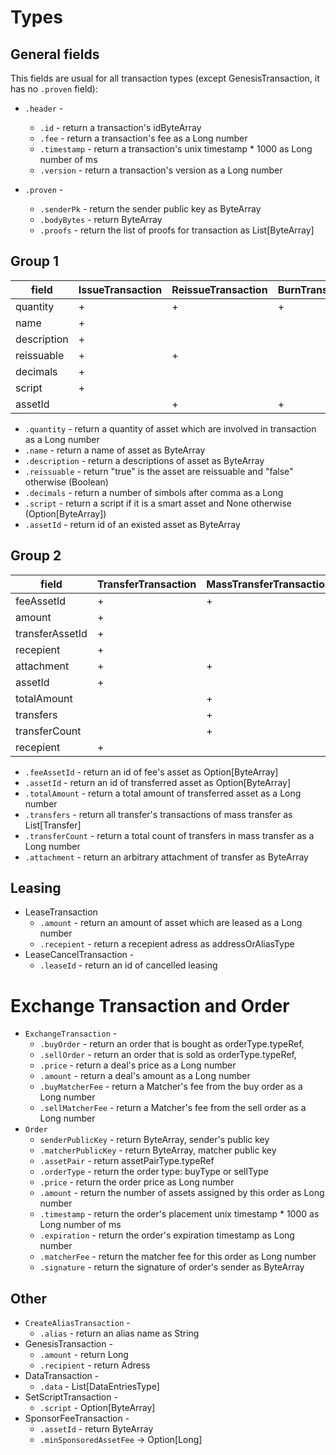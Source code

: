 # Types
## General fields
This fields are usual for all transaction types (except GenesisTransaction, it has no `.proven` field):

* `.header` - 
  - `.id` - return a transaction's idByteArray
  - `.fee` - return a transaction's fee as a Long number
  - `.timestamp` - return a transaction's unix timestamp * 1000 as Long number of ms
  - `.version` - return a transaction's version as a Long number

* `.proven` - 
   - `.senderPk` - return the sender public key as ByteArray
   - `.bodyBytes` - return ByteArray
   - `.proofs` - return the list of proofs for transaction as List[ByteArray]
## Group 1

| field	| IssueTransaction |	ReissueTransaction	| BurnTransaction |
| ------------- | ------------- | ------------- | ------------- |
| quantity	| + |	+	| + |
| name	| +	| | | 
| description |	+ |		| |
| reissuable |	+ |	+	| |
| decimals |	+		| | |
| script	| + |		|||
| assetId	|	 | + | + |

* `.quantity` - return a quantity of asset which are involved in transaction as a Long number
* `.name` - return a name of asset as ByteArray
* `.description` - return a descriptions of asset as ByteArray
* `.reissuable` - return "true" is the asset are reissuable and "false" otherwise (Boolean)
* `.decimals` - return a number of simbols after comma as a Long
* `.script` - return a script if it is a smart asset and None otherwise (Option[ByteArray])
* `.assetId` - return id of an existed asset as ByteArray

## Group 2

| field | TransferTransaction	| MassTransferTransaction	| PaymentTransaction |
| ------------- | ------------- | ------------- | ------------- |
| feeAssetId	| +	| +	| |
| amount	| +	|	 | + | 
| transferAssetId	| +	| 	|  | 
| recepient |	+	|	| + |
| attachment	| +	| +	| | 
| assetId	|	+ |	| |
| totalAmount	| |	+	| |
| transfers	|		| + | |
|transferCount|	|	+ |	| 
|recepient|+|||

* `.feeAssetId` - return an id of fee's asset as Option[ByteArray]
* `.assetId` - return an id of transferred asset as Option[ByteArray]
* `.totalAmount` - return a total amount of transferred asset as a Long number 
* `.transfers` - return all transfer's transactions of mass transfer as List[Transfer]
* `.transferCount` - return a total count of transfers in mass transfer as a Long number 
* `.attachment` - return an arbitrary attachment of transfer as ByteArray

## Leasing
* LeaseTransaction
   - `.amount` - return an amount of asset which are leased as a Long number
   - `.recepient` -	return a recepient adress as addressOrAliasType  
* LeaseCancelTransaction - 
   - `.leaseId` - return an id of cancelled leasing

# Exchange Transaction and Order 
* `ExchangeTransaction` - 
  - `.buyOrder` - return an order that is bought as orderType.typeRef,
  - `.sellOrder` -  return an order that is sold as orderType.typeRef,
  - `.price` - return a deal's price as a Long number
  - `.amount` - return a deal's amount as a Long number
  - `.buyMatcherFee` - return a Matcher's fee from the buy order as a Long number
  - `.sellMatcherFee` - return a Matcher's fee from the sell order as a Long number
* `Order`   
  - `senderPublicKey` - return ByteArray, sender's public key
  - `.matcherPublicKey` - return ByteArray, matcher public key
  - `.assetPair` - return assetPairType.typeRef
  - `.orderType` - return the order type: buyType or sellType 
  - `.price` - return the order price as Long number
  - `.amount` - return the number of assets assigned by this order as Long number
  - `.timestamp` - return the order's placement unix timestamp * 1000 as Long number of ms
  - `.expiration` - return the order's expiration timestamp as Long number
  - `.matcherFee` - return the matcher fee for this order as Long number
  - `.signature` - return the signature of order's sender as ByteArray 
    
## Other
* `CreateAliasTransaction` - 
   - `.alias` - return an alias name as String
* GenesisTransaction - 
   - `.amount` - return Long
   - `.recipient` - return Adress
* DataTransaction -
   - `.data` - List[DataEntriesType]
* SetScriptTransaction - 
   - `.script` - Option[ByteArray]
* SponsorFeeTransaction - 
   - `.assetId` - return ByteArray
   - `.minSponsoredAssetFee` -> Option[Long]
 
		
